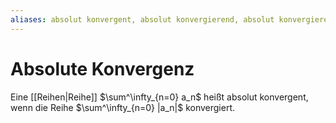 ```yaml
---
aliases: absolut konvergent, absolut konvergierend, absolut konvergierende
---
```

# Absolute Konvergenz
Eine [[Reihen|Reihe]] $\sum^\infty_{n=0} a_n$ heißt absolut konvergent, wenn die Reihe $\sum^\infty_{n=0} |a_n|$ konvergiert.
